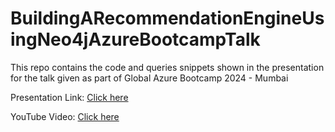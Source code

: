 # BuildingARecommendationEngineUsingNeo4jAzureBootcampTalk

This repo contains the code and queries snippets shown in the presentation for the talk given as part of Global Azure Bootcamp 2024 - Mumbai

Presentation Link: [Click here](https://www.canva.com/design/DAFvVzgdncA/QtcvZOd4odzPEGxGN2qcyw/view)

YouTube Video: [Click here](https://youtu.be/V05Pz1tVovs?feature=shared)
